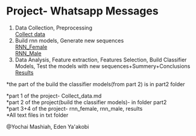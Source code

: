 # Project- Whatsapp Messages

1. Data Collection, Preprocessing  
[Collect data](https://github.com/yochaim/p/blob/master/Collect_data.md)  
2. Build rnn models, Generate new sequences  
[RNN_Female](https://github.com/yochaim/p/blob/master/RNN_Female1.md)  
[RNN_Male](https://github.com/yochaim/p/blob/master/RNN_Male1.md)  
3. Data Analysis, Feature extraction, Features Selection, Build Classifier Models, Test the models with new sequences+Summery+Conclusions  
[Results](https://github.com/yochaim/p/blob/master/Results.md)

*the part of the build the classifier models(from part 2) is in part2 folder

*part 1 of the project- Collect_data.md  
*part 2 of the project(build the classifier models)- in folder part2  
*part 3+4 of the project- rnn_female, rnn_male, results  
*All text files in txt folder  

@Yochai Mashiah, Eden Ya'akobi
